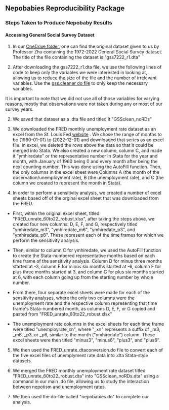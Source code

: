 ## Nepobabies Reproducibility Package
### Steps Taken to Produce Nepobaby Results


#### Accessing General Social Survey Dataset
1. In our [OneDrive folder](https://sumailsyr-my.sharepoint.com/personal/rhrabino_syr_edu/_layouts/15/onedrive.aspx?ct=1696616219053&or=OWA%2DNT&cid=87642c6f%2D751b%2Dbfc3%2D8c20%2D489c586e0930&fromShare=true&ga=1&id=%2Fpersonal%2Frhrabino%5Fsyr%5Fedu%2FDocuments%2FECN%20310%20Project), one can find the original dataset given to us by Professor Zhu containing the 1972-2022 General Social Survey dataset. The title of the file containing the dataset is "gss7222_r1.dta"

2. After downloading the gss7222_r1.dta file, we use the following lines of code to keep only the variables we were interested in looking at, allowing us to reduce the size of the file and the number of irrelevant variables. Use the [gss.cleaner do file](https://github.com/ecn310/course-project-nepobabies/blob/09b46a21a084770fb3a5cbc176bfefd2eb4eec00/.github/gss.cleaner) to only keep the necessary variables.



It is important to note that we did not use all of those variables for varying reasons, mostly that observations were not taken during any or most of our survey years.


2. We saved that dataset as a .dta file and titled it "GSSclean_noRDs"

3. We downloaded the FRED monthly unemployment rate dataset as an excel from the St. Louis Fed [website](https://fred.stlouisfed.org/series/UNRATE) . We chose the range of months to be (1960-01-01) to (2022-12-01) and downloaded that series as an excel file. In excel, we deleted the rows above the data so that it could be merged into Stata. We also created a new column, column C, and made it "ymhiredate" or the representative number in Stata for the year and month, with January of 1960 being 0 and every month after being the next counting number. This was done using the AutoFill function. Then, the only columns in the excel sheet were Columns A (the month of the observation/unemployment rate), B (the unemployment rate), and C (the column we created to represent the month in Stata).

4. In order to perform a sensitivity analysis, we created a number of excel sheets based off of the orginal excel sheet that was downloaded from the FRED.

- First, within the original excel sheet, titled "FRED_unrate_60to22_robust.xlsx", after taking the steps above, we created four new columns: D, E, F, and G, respectively titled "ymhiredate_m3", "ymhiredate_m6",	"ymhiredate_p3", and	"ymhiredate_p6". These represent each of the time frames for which we perform the sensitivity analysis. 

- Then, similar to column C for ymhiredate, we used the AutoFill function to create the Stata-numbered representative months based on each time frame of the sensitivity analysis. Column D for minus three months started at -3, column E for minus six months started at -6, column F for plus three months started at 3, and column G for plus six months started at 6, with each column going up from the starting number by whole number.

- From there, four separate excel sheets were made for each of the sensitivity analyses, where the only two columns were the unemployment rate and the respective column representing that time frame's Stata-numbered month, as columns D, E, F, or G copied and pasted from "FRED_unrate_60to22_robust.xlsx"

- The unemployment rate columns in the excel sheets for each time frame were titled "unemployrate_xn", where "_xn" represents a suffix of _m3, _m6, _p3, or _p6, similar to the month ("ymhiredate") column. These excel sheets were then titled "minus3", "minus6", "plus3", and "plus6".


5. We then used the FRED_unrate_dtaconversion.do file to convert each of the five excel files of unemplyment rate data into .dta Stata-style datasets.


6.  We merged the FRED monthly unemployment rate dataset titled "FRED_unrate_60to22_robust.dta" into "GSSclean_noRDs.dta" using a command in our main .do file, allowing us to study the interaction between nepotism and unemployment rates.

7. We then used the do-file called "nepobabies.do" to complete our analysis. 
